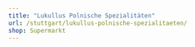 ```yaml
---
title: "Lukullus Polnische Spezialitäten"
url: /stuttgart/lukullus-polnische-spezialitaeten/
shop: Supermarkt
---
```

